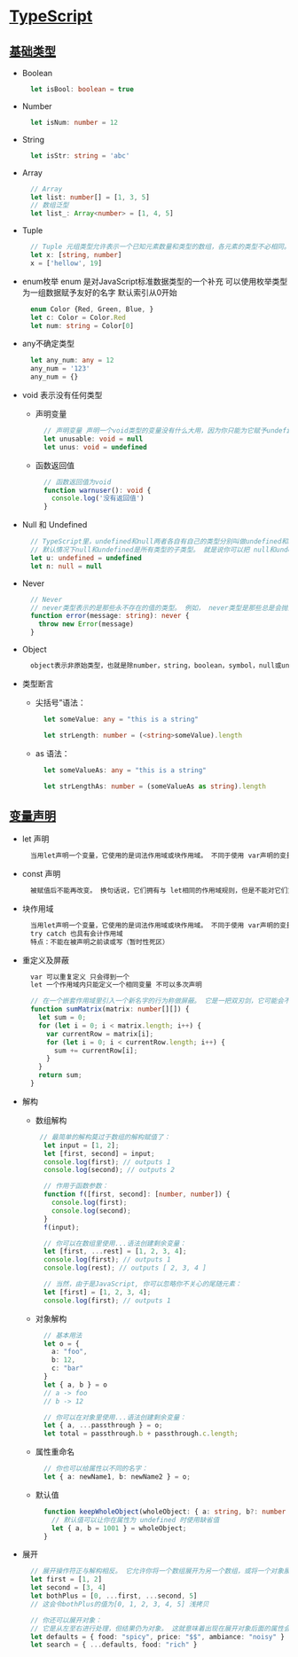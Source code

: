 # [TypeScript](https://www.tslang.cn/index.html)

## [基础类型](https://www.tslang.cn/docs/handbook/basic-types.html)
- Boolean
  ```ts
    let isBool: boolean = true
  ```

- Number
  ```ts
    let isNum: number = 12
  ```

- String
  ```ts
    let isStr: string = 'abc'
  ```

- Array
  ```ts
    // Array
    let list: number[] = [1, 3, 5]
    // 数组泛型
    let list_: Array<number> = [1, 4, 5]
  ```

- Tuple
  ```ts
    // Tuple 元组类型允许表示一个已知元素数量和类型的数组，各元素的类型不必相同。
    let x: [string, number]
    x = ['hellow', 19]
  ```

- enum枚举 enum 是对JavaScript标准数据类型的一个补充 可以使用枚举类型为一组数据赋予友好的名字 默认索引从0开始
  ```ts
    enum Color {Red, Green, Blue, }
    let c: Color = Color.Red
    let num: string = Color[0]
  ```

- any不确定类型
  ```ts
    let any_num: any = 12
    any_num = '123'
    any_num = {}
  ```

- void 表示没有任何类型

  - 声明变量
    ```ts
      // 声明变量 声明一个void类型的变量没有什么大用，因为你只能为它赋予undefined和null
      let unusable: void = null
      let unus: void = undefined
    ```

  - 函数返回值
    ```ts
      // 函数返回值为void
      function warnuser(): void {
        console.log('没有返回值')
      }
    ```
- Null 和 Undefined
  ```ts
    // TypeScript里，undefined和null两者各自有自己的类型分别叫做undefined和null。 和 void相似，它们的本身的类型用处不是很大：
    // 默认情况下null和undefined是所有类型的子类型。 就是说你可以把 null和undefined赋值给number类型的变量。
    let u: undefined = undefined
    let n: null = null
  ```

- Never
  ```ts
    // Never
    // never类型表示的是那些永不存在的值的类型。 例如， never类型是那些总是会抛出异常或根本就不会有返回值的函数表达式或箭头函数表达式的返回值类型； 变量也可能是 never类型，当它们被永不为真的类型保护所约束时
    function error(message: string): never {
      throw new Error(message)
    } 
  ```

- Object
  ```txt
    object表示非原始类型，也就是除number，string，boolean，symbol，null或undefined之外的类型。
  ```

- 类型断言

  - 尖括号”语法：
    ```ts
      let someValue: any = "this is a string"

      let strLength: number = (<string>someValue).length
    ```
  - as 语法：
    ```ts
      let someValueAs: any = "this is a string"

      let strLengthAs: number = (someValueAs as string).length
    ```

## [变量声明](https://www.tslang.cn/docs/handbook/variable-declarations.html)
- let 声明
  ```txt
    当用let声明一个变量，它使用的是词法作用域或块作用域。 不同于使用 var声明的变量那样可以在包含它们的函数外访问，块作用域变量在包含它们的块或for循环之外是不能访问的。
  ```

- const 声明
  ```txt
    被赋值后不能再改变。 换句话说，它们拥有与 let相同的作用域规则，但是不能对它们重新赋值
  ```

- 块作用域
  ```txt
    当用let声明一个变量，它使用的是词法作用域或块作用域。 不同于使用 var声明的变量那样可以在包含它们的函数外访问，块作用域变量在包含它们的块或for循环之外是不能访问的。
    try catch 也具有会计作用域
    特点：不能在被声明之前读或写（暂时性死区）
  ```
- 重定义及屏蔽
  ```txt
    var 可以重复定义 只会得到一个
    let 一个作用域内只能定义一个相同变量 不可以多次声明
  ```
  ```ts
    // 在一个嵌套作用域里引入一个新名字的行为称做屏蔽。 它是一把双刃剑，它可能会不小心地引入新问题，同时也可能会解决一些错误。
    function sumMatrix(matrix: number[][]) {
      let sum = 0;
      for (let i = 0; i < matrix.length; i++) {
        var currentRow = matrix[i];
        for (let i = 0; i < currentRow.length; i++) {
          sum += currentRow[i];
        }
      }
      return sum;
    }
  ```

- 解构

    - 数组解构
      ```ts
       // 最简单的解构莫过于数组的解构赋值了：
        let input = [1, 2];
        let [first, second] = input;
        console.log(first); // outputs 1
        console.log(second); // outputs 2

        // 作用于函数参数：
        function f([first, second]: [number, number]) {
          console.log(first);
          console.log(second);
        }
        f(input);

        // 你可以在数组里使用...语法创建剩余变量：
        let [first, ...rest] = [1, 2, 3, 4];
        console.log(first); // outputs 1
        console.log(rest); // outputs [ 2, 3, 4 ]

        // 当然，由于是JavaScript, 你可以忽略你不关心的尾随元素：
        let [first] = [1, 2, 3, 4];
        console.log(first); // outputs 1
      ```

    - 对象解构
      ```ts
        // 基本用法
        let o = {
          a: "foo",
          b: 12,
          c: "bar"
        }
        let { a, b } = o
        // a -> foo
        // b -> 12

        // 你可以在对象里使用...语法创建剩余变量：
        let { a, ...passthrough } = o;
        let total = passthrough.b + passthrough.c.length;
      ```

    - 属性重命名
      ```ts
        // 你也可以给属性以不同的名字：
        let { a: newName1, b: newName2 } = o;
      ```

    - 默认值
      ```ts
        function keepWholeObject(wholeObject: { a: string, b?: number }) {
          // 默认值可以让你在属性为 undefined 时使用缺省值
          let { a, b = 1001 } = wholeObject;
        }
      ```

- 展开
  ```ts
    // 展开操作符正与解构相反。 它允许你将一个数组展开为另一个数组，或将一个对象展开为另一个对象。 例如：
    let first = [1, 2]
    let second = [3, 4]
    let bothPlus = [0, ...first, ...second, 5]
    // 这会令bothPlus的值为[0, 1, 2, 3, 4, 5] 浅拷贝

    // 你还可以展开对象：
    // 它是从左至右进行处理，但结果仍为对象。 这就意味着出现在展开对象后面的属性会覆盖前面的属性
    let defaults = { food: "spicy", price: "$$", ambiance: "noisy" }
    let search = { ...defaults, food: "rich" }
  ```